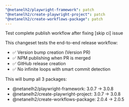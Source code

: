 ```yaml
---
"@netanelh2/playwright-framework": patch
"@netanelh2/create-playwright-project": patch
"@netanelh2/create-workflows-package": patch
---
```


Test complete publish workflow after fixing [skip ci] issue

This changeset tests the end-to-end release workflow:

- ✅ Version bump creation (Version PR)
- ✅ NPM publishing when PR is merged
- ✅ GitHub release creation
- ✅ No infinite loops with smart commit detection

This will bump all 3 packages:

- @netanelh2/playwright-framework: 3.0.7 → 3.0.8
- @netanelh2/create-playwright-project: 3.0.7 → 3.0.8
- @netanelh2/create-workflows-package: 2.0.4 → 2.0.5
